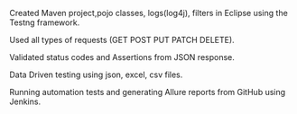 Created Maven project,pojo classes, logs(log4j), filters in Eclipse using the Testng framework.

Used all types of requests (GET POST PUT PATCH DELETE).

Validated status codes and Assertions from JSON response.

Data Driven testing using json, excel, csv files.

Running automation tests and generating  Allure reports from GitHub using Jenkins.
